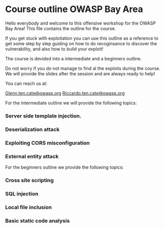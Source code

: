 # Course outline OWASP Bay Area 

Hello everybody and welcome to this offensive workshop for the OWASP Bay Area!
This file contains the outline for the course.

If you get stuck with exploitation you can use this outline as a reference to get some step by step guiding
on how to do recoginsance to discover the vulnerability, and also how to build your exploit!

The course is devided into a intermediate and a beginners outline.

Do not worry if you do not manage to find al the exploits during the course.
We will provide the slides after the session and are always ready to help!

You can reach us at:

Glenn.ten.cate@owasp.org
Riccardo.ten.cate@owasp.org


For the intermediate outline we will provide the following topics:

### Server side template injection.

### Deserialization attack

### Exploiting CORS misconfiguration

### External entity attack


For the beginners outline we provide the following topics:

### Cross site scripting

### SQL injection

### Local file inclusion

### Basic static code analysis




